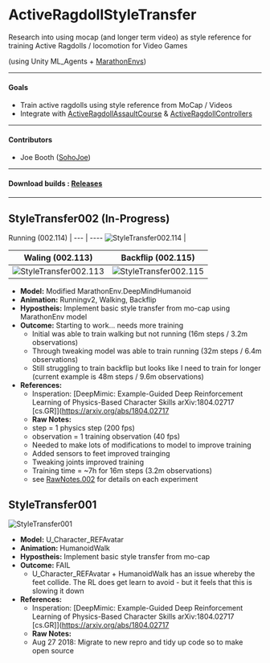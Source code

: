 # ActiveRagdollStyleTransfer
Research into using mocap (and longer term video) as style reference for training Active Ragdolls / locomotion for Video Games

(using Unity ML_Agents + [MarathonEnvs](https://github.com/Unity-Technologies/marathon-envs))

----

#### Goals
* Train active ragdolls using style reference from MoCap / Videos
* Integrate with [ActiveRagdollAssaultCourse](https://github.com/Sohojoe/ActiveRagdollAssaultCourse) & [ActiveRagdollControllers](https://github.com/Sohojoe/ActiveRagdollControllers) 

----

#### Contributors
* Joe Booth ([SohoJoe](https://github.com/Sohojoe))

----

#### Download builds : [Releases](https://github.com/Sohojoe/ActiveRagdollStyleTransfer/releases/)

----

## StyleTransfer002 (In-Progress)

Running (002.114) | 
--- | ---- 
![StyleTransfer002.114](images/StyleTransfer002.114-running-32m.gif) | 

Waling (002.113) | Backflip (002.115) |
--- | ---- |
![StyleTransfer002.113](images/StyleTransfer002.113-walking-32m.gif) | ![StyleTransfer002.115](images/StyleTransfer002.115-backflip-48m.gif) 

* **Model:** Modified MarathonEnv.DeepMindHumanoid
* **Animation:** Runningv2, Walking, Backflip
* **Hypostheis:** Implement basic style transfer from mo-cap using MarathonEnv model
* **Outcome:** Starting to work... needs more training
  * Initial was able to train walking but not running (16m steps / 3.2m observations)
  * Through tweaking model was able to train running (32m steps / 6.4m observations)
  * Still struggling to train backflip but looks like I need to train for longer (current example is 48m steps / 9.6m observations)
* **References:** 
  * Insperation: [DeepMimic: Example-Guided Deep Reinforcement Learning of Physics-Based Character Skills arXiv:1804.02717 [cs.GR]](https://arxiv.org/abs/1804.02717 
  * **Raw Notes:**
  * step = 1 physics step (200 fps)
  * observation = 1 training observation (40 fps)
  * Needed to make lots of modifications to model to improve training
  * Added sensors to feet improved trainging
  * Tweaking joints improved training
  * Training time = ~7h for 16m steps (3.2m observations)
  * see [RawNotes.002](RawNotes.002.md) for details on each experiment



## StyleTransfer001
![StyleTransfer001](images/StyleTransfer001.98b-10m.gif)
* **Model:** U_Character_REFAvatar
* **Animation:** HumanoidWalk
* **Hypostheis:** Implement basic style transfer from mo-cap
* **Outcome:** FAIL
  * U_Character_REFAvatar + HumanoidWalk has an issue whereby the feet collide. The RL does get learn to avoid - but it feels that this is slowing it down
* **References:** 
  * Insperation: [DeepMimic: Example-Guided Deep Reinforcement Learning of Physics-Based Character Skills arXiv:1804.02717 [cs.GR]](https://arxiv.org/abs/1804.02717 
  * **Raw Notes:**
  * Aug 27 2018: Migrate to new repro and tidy up code so to make open source

